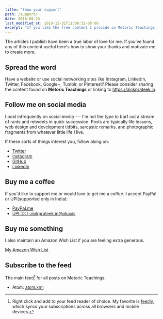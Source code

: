 ```yaml
---
title: "Show your support"
path: /support/
date: 2016-08-26
last_modified_at: 2019-12-31T11:06:32-05:00
excerpt: "If you like the free content I provide on Metoric Teachings, here's how to show your thanks and motivate me to create more of it."
---
```


The articles I publish have been a true labor of love for me. If you've found any of this content useful here's how to show your thanks and motivate me to create more.

## Spread the word

Have a website or use social networking sites like Instagram, LinkedIn, Twitter, Facebook, Google+, Tumblr, or Pinterest? Please consider sharing the content found on **Metoric Teachings** or linking to <https://alokprateek.in>.

## Follow me on social media

I post infrequently on social media --- I'm not the type to barf out a stream of rants and retweets in quick succession. Posts are typically life lessons, web design and development tidbits, sarcastic remarks, and photographic fragments from whatever little life I live.

If these sorts of things interest you, follow along on:

- [Twitter](https://twitter.com/thewhitewulfy)
- [Instagram](https://instagram.com/thewhitewulfy/)
- [GitHub](https://github.com/thewhitewulfy)
- [LinkedIn](https://www.linkedin.com/in/alokprateek/)

## Buy me a coffee

If you'd like to support me or would love to get me a coffee. I accept PayPal or UPI(supported only in India):

- [PayPal.me](https://www.paypal.me/AlokPrateek)
- [UPI ID: I-alokprateek.in@okaxis](I-alokprateek.in@okaxis)

## Buy me something

I also maintain an Amazon Wish List if you are feeling extra generous.

[My Amazon Wish List](https://www.amazon.in/hz/wishlist/ls/3JO6CO7TCYSK5?ref_=wl_share)

## Subscribe to the feed

The main feed[^feed] for all posts on Metoric Teachings.

- Atom: [atom.xml](/atom.xml)

[^feed]: Right click and add to your feed reader of choice. My favorite is [feedly](https://feedly.com), which syncs your subscriptions across all browsers and mobile devices.
